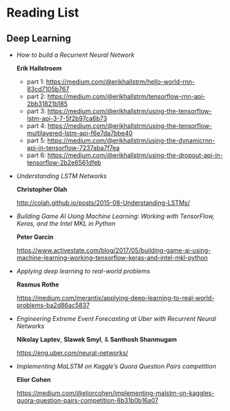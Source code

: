 # Reading List

## Deep Learning

* *How to build a Recurrent Neural Network*
  
  **Erik Hallstroem**

  * part 1: https://medium.com/@erikhallstrm/hello-world-rnn-83cd7105b767
  * part 2: https://medium.com/@erikhallstrm/tensorflow-rnn-api-2bb31821b185
  * part 3: https://medium.com/@erikhallstrm/using-the-tensorflow-lstm-api-3-7-5f2b97ca6b73
  * part 4: https://medium.com/@erikhallstrm/using-the-tensorflow-multilayered-lstm-api-f6e7da7bbe40
  * part 5: https://medium.com/@erikhallstrm/using-the-dynamicrnn-api-in-tensorflow-7237aba7f7ea
  * part 6: https://medium.com/@erikhallstrm/using-the-dropout-api-in-tensorflow-2b2e6561dfeb

 * *Understanding LSTM Networks*
   
   **Christopher Olah**

   http://colah.github.io/posts/2015-08-Understanding-LSTMs/

 * *Building Game AI Using Machine Learning: Working with TensorFlow, Keras, and the Intel MKL in Python*
   
   **Peter Garcin**

   https://www.activestate.com/blog/2017/05/building-game-ai-using-machine-learning-working-tensorflow-keras-and-intel-mkl-python

 * *Applying deep learning to real-world problems*
   
   **Rasmus Rothe**

   https://medium.com/merantix/applying-deep-learning-to-real-world-problems-ba2d86ac5837

 * *Engineering Extreme Event Forecasting at Uber with Recurrent Neural Networks*

   **Nikolay Laptev**, **Slawek Smyl**, & **Santhosh Shanmugam**
 
   https://eng.uber.com/neural-networks/

 * *Implementing MaLSTM on Kaggle’s Quora Question Pairs competition*

   **Elior Cohen**
   
   https://medium.com/@eliorcohen/implementing-malstm-on-kaggles-quora-question-pairs-competition-8b31b0b16a07

